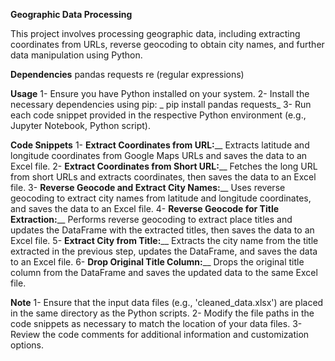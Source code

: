 **Geographic Data Processing**

This project involves processing geographic data, including extracting coordinates from URLs, reverse geocoding to obtain city names, and further data manipulation using Python.

**Dependencies**
pandas
requests
re (regular expressions)

**Usage**
1- Ensure you have Python installed on your system.
2- Install the necessary dependencies using pip:
   _ pip install pandas requests_
3- Run each code snippet provided in the respective Python environment (e.g., Jupyter Notebook, Python script).

**Code Snippets**
1- **Extract Coordinates from URL:**__ Extracts latitude and longitude coordinates from Google Maps URLs and saves the data to an Excel file.
2- **Extract Coordinates from Short URL:**__ Fetches the long URL from short URLs and extracts coordinates, then saves the data to an Excel file.
3- **Reverse Geocode and Extract City Names:**__ Uses reverse geocoding to extract city names from latitude and longitude coordinates, and saves the data to an Excel file.
4- **Reverse Geocode for Title Extraction:**__ Performs reverse geocoding to extract place titles and updates the DataFrame with the extracted titles, then saves the data to an Excel file.
5- **Extract City from Title:**__ Extracts the city name from the title extracted in the previous step, updates the DataFrame, and saves the data to an Excel file.
6- **Drop Original Title Column:**__ Drops the original title column from the DataFrame and saves the updated data to the same Excel file.

**Note**
1- Ensure that the input data files (e.g., 'cleaned_data.xlsx') are placed in the same directory as the Python scripts.
2- Modify the file paths in the code snippets as necessary to match the location of your data files.
3- Review the code comments for additional information and customization options.
